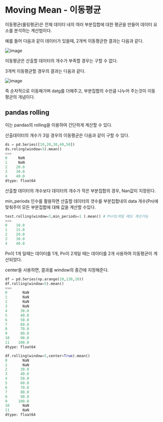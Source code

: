 # Moving Mean - 이동평균
이동평균(롤링평균)은 전체 데이터 내의 여러 부분집합에 대한 평균을 만들어 데이터 요소를 분석하는 계산법이다.

예를 들어 다음과 같이 데이터가 있을때, 2개씩 이동평균한 결과는 다음과 같다.

![image](https://user-images.githubusercontent.com/73323188/120061026-226b0b00-c096-11eb-89d5-6a3557c84920.png)

이동평균은 산출할 데이터의 개수가 부족할 경우는 구할 수 없다.

3개씩 이동평균할 경우의 결과는 다음과 같다.

![image](https://user-images.githubusercontent.com/73323188/120061082-69f19700-c096-11eb-88c4-288c4b34bcde.png)

즉 순차적으로 이동해가며 datg를 더해주고, 부분집합의 수만큼 나누어 주는것이 이동평균의 개념이다.

## pandas rolling
이는 pandas의 rolling을 이용하여 간단하게 계산할 수 있다.

산출데이터의 개수가 3일 경우의 이동평균은 다음과 같이 구할 수 있다.
```python
ds = pd.Series([10,20,30,40,50])
ds.roling(window=3).mean()
>>>
0     NaN
1     NaN
2    20.0
3    30.0
4    40.0
dtype: float64
```

산출할 데이터의 개수보다 데이터의 개수가 작은 부분집합의 경우, Nan값이 지정된다.

min_periods 인수를 활용하면 산출할 데이터의 갯수를 부분집합내의 data 개수(Pn)에 맞춰주어 모든 부분집합에 대해 값을 계산할 수있다.

```python
test.rolling(window=3,min_periods=1 ).mean() # Pn이1개일 떄도 계산가능
>>> 
0    10.0
1    15.0
2    20.0
3    30.0
4    40.0
```
Pn이 1개 일때는 데이터를 1개, Pn이 2개일 때는 데이터를 2개 사용하여 이동평균이 계산되었다.

center을 사용하면, 결과를 window의 중간에 지정해준다.
```python
df = pd.Series(np.arange(10,130,10))
df.rolling(window=5).mean()
>>>
0       NaN
1       NaN
2       NaN
3       NaN
4      30.0
5      40.0
6      50.0
7      60.0
8      70.0
9      80.0
10     90.0
11    100.0
dtype: float64

df.rolling(window=5,center=True).mean()
0       NaN
1       NaN
2      30.0
3      40.0
4      50.0
5      60.0
6      70.0
7      80.0
8      90.0
9     100.0
10      NaN
11      NaN
dtype: float64
```
